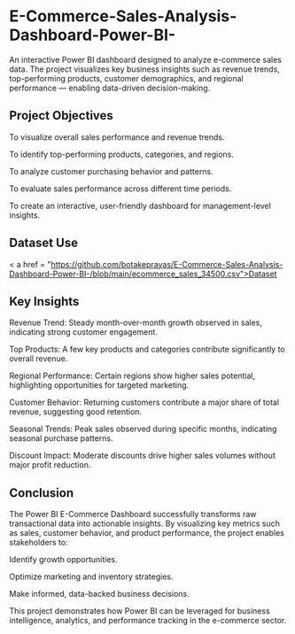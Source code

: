 # E-Commerce-Sales-Analysis-Dashboard-Power-BI-
An interactive Power BI dashboard designed to analyze e-commerce sales data. The project visualizes key business insights such as revenue trends, top-performing products, customer demographics, and regional performance — enabling data-driven decision-making.
## Project Objectives
To visualize overall sales performance and revenue trends.

To identify top-performing products, categories, and regions.

To analyze customer purchasing behavior and patterns.

To evaluate sales performance across different time periods.

To create an interactive, user-friendly dashboard for management-level insights.
## Dataset Use
< a href = "https://github.com/botakeprayas/E-Commerce-Sales-Analysis-Dashboard-Power-BI-/blob/main/ecommerce_sales_34500.csv">Dataset

## Key Insights
Revenue Trend: Steady month-over-month growth observed in sales, indicating strong customer engagement.

Top Products: A few key products and categories contribute significantly to overall revenue.

Regional Performance: Certain regions show higher sales potential, highlighting opportunities for targeted marketing.

Customer Behavior: Returning customers contribute a major share of total revenue, suggesting good retention.

Seasonal Trends: Peak sales observed during specific months, indicating seasonal purchase patterns.

Discount Impact: Moderate discounts drive higher sales volumes without major profit reduction.
## Conclusion
The Power BI E-Commerce Dashboard successfully transforms raw transactional data into actionable insights.
By visualizing key metrics such as sales, customer behavior, and product performance, the project enables stakeholders to:

Identify growth opportunities.

Optimize marketing and inventory strategies.

Make informed, data-backed business decisions.

This project demonstrates how Power BI can be leveraged for business intelligence, analytics, and performance tracking in the e-commerce sector.

